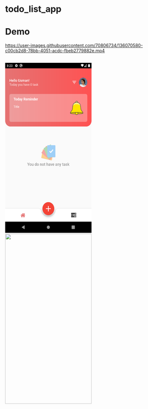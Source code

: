 # todo_list_app

# Demo

https://user-images.githubusercontent.com/70806734/136070580-c00cb2d8-78bb-4051-acdc-fbeb2779882e.mp4


<br>
<img src="screen_shots/1.png" width="280" height="550">
<img src="screen_shots/2.png" width="280" height="550">
<br>

